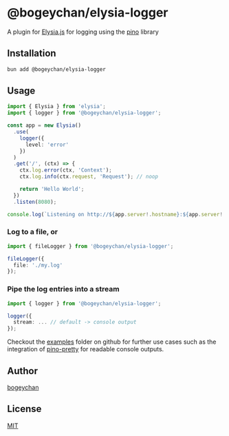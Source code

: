 # @bogeychan/elysia-logger

A plugin for [Elysia.js](https://elysiajs.com) for logging using the [pino](https://getpino.io) library

## Installation

```bash
bun add @bogeychan/elysia-logger
```

## Usage

```ts
import { Elysia } from 'elysia';
import { logger } from '@bogeychan/elysia-logger';

const app = new Elysia()
  .use(
    logger({
      level: 'error'
    })
  )
  .get('/', (ctx) => {
    ctx.log.error(ctx, 'Context');
    ctx.log.info(ctx.request, 'Request'); // noop

    return 'Hello World';
  })
  .listen(8080);

console.log(`Listening on http://${app.server!.hostname}:${app.server!.port}`);
```

### Log to a file, or

```ts
import { fileLogger } from '@bogeychan/elysia-logger';

fileLogger({
  file: './my.log'
});
```

### Pipe the log entries into a stream

```ts
import { logger } from '@bogeychan/elysia-logger';

logger({
  stream: ... // default -> console output
});
```

Checkout the [examples](./examples) folder on github for further use cases such as the integration of [pino-pretty](https://github.com/pinojs/pino-pretty) for readable console outputs.

## Author

[bogeychan](https://github.com/bogeychan)

## License

[MIT](LICENSE)
